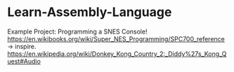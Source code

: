 # Learn-Assembly-Language
Example Project: Programming a SNES Console! https://en.wikibooks.org/wiki/Super_NES_Programming/SPC700_reference -> inspire. https://en.wikipedia.org/wiki/Donkey_Kong_Country_2:_Diddy%27s_Kong_Quest#Audio
